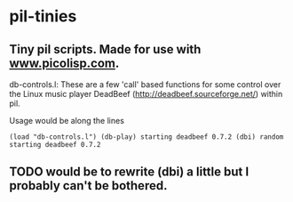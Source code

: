 # pil-tinies
Tiny pil scripts. Made for use with www.picolisp.com. 
-----------------------------------------------------
db-controls.l:
These are a few 'call' based functions for some control over the Linux music player DeadBeef (http://deadbeef.sourceforge.net/) within pil. 

Usage would be along the lines

`(load "db-controls.l")
(db-play)
starting deadbeef 0.7.2
(dbi)
random
starting deadbeef 0.7.2`


TODO would be to rewrite (dbi) a little but I probably can't be bothered.
------------------------------------------------------
